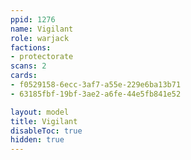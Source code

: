 ```yaml
---
ppid: 1276
name: Vigilant
role: warjack
factions:
- protectorate
scans: 2
cards:
- f0529158-6ecc-3af7-a55e-229e6ba13b71
- 63185fbf-19bf-3ae2-a6fe-44e5fb841e52

layout: model
title: Vigilant
disableToc: true
hidden: true
---
```

